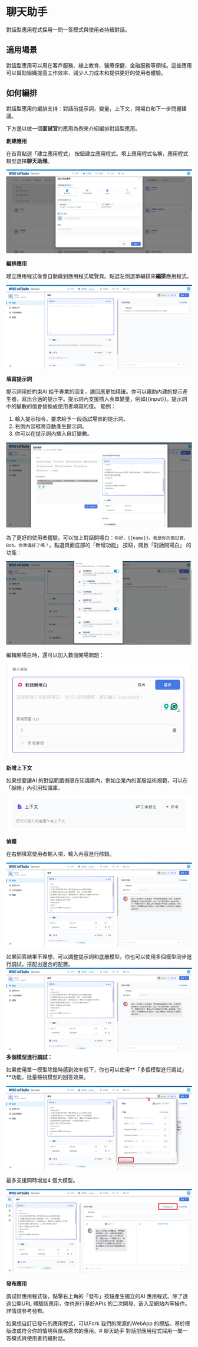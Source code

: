 # 聊天助手
對話型應用程式採用一問一答模式與使用者持續對話。

## 適用場景
對話型應用可以用在客戶服務、線上教育、醫療保健、金融服務等領域。這些應用可以幫助組織提高工作效率、減少人力成本和提供更好的使用者體驗。

## 如何編排
對話型應用的編排支持：對話前提示詞，變量，上下文，開場白和下一步問題建議。

下方邊以做一個**面試官**的應用為例來介紹編排對話型應用。

**創建應用**

在首頁點選「建立應用程式」 按鈕建立應用程式。填上應用程式名稱，應用程式類型選擇**聊天助理**。

![創建空白應用](/建構/images/創建空白應用.png)

**編排應用**

建立應用程式後會自動跳到應用程式概覽頁。點選左側選單編排來**編排**應用程式。

![編排應用](/建構/images/編排應用.png)

**填寫提示詞**

提示詞用於約束AI 給予專業的回复，讓回應更加精確。你可以藉助內建的提示產生器，寫出合適的提示字。提示詞內支援插入表單變量，例如{{input}}。提示詞中的變數的值會替換成使用者填寫的值。
範例：
1. 輸入提示指令，要求給予一段面試場景的提示詞。
2. 右側內容框將自動產生提示詞。
3. 你可以在提示詞內插入自訂變數。

![提示生成器](/建構/images/提示生成器.png)

為了更好的使用者體驗，可以加上對話開場白：```你好，{{name}}。我是你的面試官，Bob。你準備好了嗎？```。點選頁面底部的「新增功能」 按鈕，開啟「對話開場白」 的功能：

![開啟對話開場白功能](/建構/images/開啟對話開場白功能.png)

編輯開場白時，還可以加入數個開場問題：

![開場問題](/建構/images/開場問題.png)

**新增上下文**

如果想要讓AI 的對話範圍侷限在知識庫內，例如企業內的客服話術規範，可以在「脈絡」內引用知識庫。

![新增上下文](/建構/images/新增上下文.png)

**偵錯**

在右側填寫使用者輸入項，輸入內容進行除錯。

![內容除錯](/建構/images/內容除錯.png)

如果回答結果不理想，可以調整提示詞和底層模型。你也可以使用多個模型同步進行調試，搭配出適合的配置。![alt text](/建構/images/內容除錯.png)
**多個模型進行調試：**

如果使用單一模型除錯時感到效率低下，你也可以使用**「多個模型進行調試」**功能，批量檢視模型的回答效果。

![多個模型](/建構/images/多個模型.png)

最多支援同時增加4 個大模型。

![增加4個大模型](/建構/images/增加4個大模型.png)

**發布應用**

調試好應用程式後，點擊右上角的「發布」按鈕產生獨立的AI 應用程式。除了透過公開URL 體驗該應用，你也進行基於APIs 的二次開發、嵌入至網站內等操作。詳情請參考發布。

如果想自訂已發布的應用程式，可以Fork 我們的開源的WebApp 的模版。基於模版改成符合你的情境與風格需求的應用。# 聊天助手
對話型應用程式採用一問一答模式與使用者持續對話。
